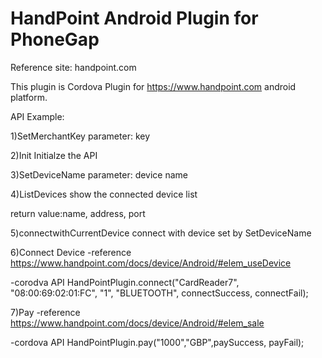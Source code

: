 # HandPoint Android Plugin for PhoneGap

Reference site: handpoint.com

This plugin is Cordova Plugin for https://www.handpoint.com android platform.

API Example:

1)SetMerchantKey
parameter: key

2)Init
Initialze the API

3)SetDeviceName
parameter: device name

4)ListDevices
show the connected device list

return value:name, address, port

5)connectwithCurrentDevice
connect with device set by SetDeviceName

6)Connect Device
-reference 
https://www.handpoint.com/docs/device/Android/#elem_useDevice

-corodva API
HandPointPlugin.connect("CardReader7", "08:00:69:02:01:FC", "1", "BLUETOOTH", connectSuccess, connectFail);

7)Pay
-reference 
https://www.handpoint.com/docs/device/Android/#elem_sale

-cordova API
HandPointPlugin.pay("1000","GBP",paySuccess, payFail);


